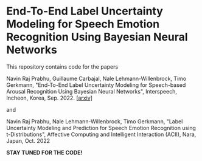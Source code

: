 # End-To-End Label Uncertainty Modeling for Speech Emotion Recognition Using Bayesian Neural Networks 

This repository contains code for the papers

Navin Raj Prabhu, Guillaume Carbajal, Nale Lehmann-Willenbrock, Timo Gerkmann, "End-To-End Label Uncertainty Modeling for Speech-based Arousal Recognition Using Bayesian Neural Networks", Interspeech, Incheon, Korea, Sep. 2022. [[arxiv]](https://arxiv.org/abs/2110.03299)

and

Navin Raj Prabhu, Nale Lehmann-Willenbrock, Timo Gerkmann, "Label Uncertainty Modeling and Prediction for Speech Emotion Recognition using t-Distributions", Affective Computing and Intelligent Interaction (ACII), Nara, Japan, Oct. 2022

**STAY TUNED FOR THE CODE!**